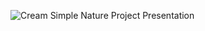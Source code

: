 
![Cream Simple Nature Project Presentation](https://github.com/captainprice27/dsa-codes/assets/128576227/6d56e25a-9c31-4133-9f7f-d58c9283795d)
